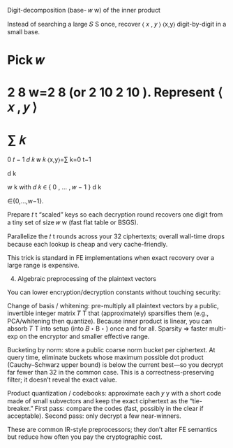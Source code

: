 Digit-decomposition (base-
𝑤
w) of the inner product

Instead of searching a large 
𝑆
S once, recover 
⟨
𝑥
,
𝑦
⟩
⟨x,y⟩ digit-by-digit in a small base.

Pick 
𝑤
=
2
8
w=2
8
 (or 
2
10
2
10
). Represent 
⟨
𝑥
,
𝑦
⟩
=
∑
𝑘
=
0
𝑡
−
1
𝑑
𝑘
𝑤
𝑘
⟨x,y⟩=∑
k=0
t−1
	​

d
k
	​

w
k
 with 
𝑑
𝑘
∈
{
0
,
…
,
𝑤
−
1
}
d
k
	​

∈{0,…,w−1}.

Prepare 
𝑡
t “scaled” keys so each decryption round recovers one digit from a tiny set of size 
𝑤
w (fast flat table or BSGS).

Parallelize the 
𝑡
t rounds across your 32 ciphertexts; overall wall-time drops because each lookup is cheap and very cache-friendly.

This trick is standard in FE implementations when exact recovery over a large range is expensive.


4) Algebraic preprocessing of the plaintext vectors

You can lower encryption/decryption constants without touching security:

Change of basis / whitening: pre-multiply all plaintext vectors by a public, invertible integer matrix 
𝑇
T that (approximately) sparsifies them (e.g., PCA/whitening then quantize). Because inner product is linear, you can absorb 
𝑇
T into setup (into 
𝐵
⋆
B
⋆
) once and for all. Sparsity ⇒ faster multi-exp on the encryptor and smaller effective range.

Bucketing by norm: store a public coarse norm bucket per ciphertext. At query time, eliminate buckets whose maximum possible dot product (Cauchy–Schwarz upper bound) is below the current best—so you decrypt far fewer than 32 in the common case. This is a correctness-preserving filter; it doesn’t reveal the exact value.

Product quantization / codebooks: approximate each 
𝑦
y with a short code made of small subvectors and keep the exact ciphertext as the “tie-breaker.” First pass: compare the codes (fast, possibly in the clear if acceptable). Second pass: only decrypt a few near-winners.

These are common IR-style preprocessors; they don’t alter FE semantics but reduce how often you pay the cryptographic cost.